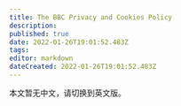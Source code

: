 ```yaml
---
title: The BBC Privacy and Cookies Policy
description:
published: true
date: 2022-01-26T19:01:52.483Z
tags:
editor: markdown
dateCreated: 2022-01-26T19:01:52.483Z
---
```


本文暂无中文，请切换到英文版。
